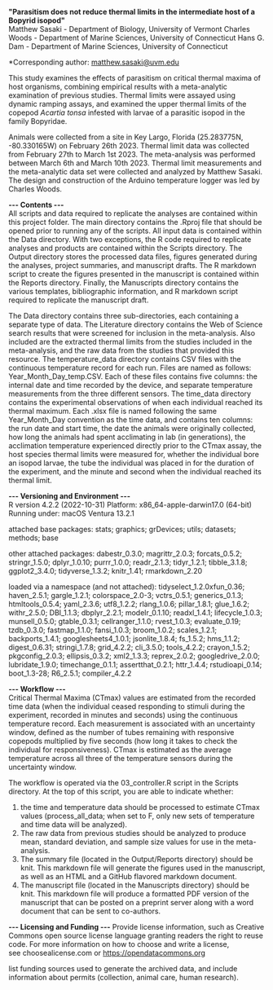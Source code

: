 **"Parasitism does not reduce thermal limits in the intermediate host of a Bopyrid isopod"**  
Matthew Sasaki - Department of Biology, University of Vermont
Charles Woods - Department of Marine Sciences, University of Connecticut
Hans G. Dam - Department of Marine Sciences, University of Connecticut

*Corresponding author: matthew.sasaki@uvm.edu

This study examines the effects of parasitism on critical thermal maxima of host organisms, combining empirical results with a meta-analytic examination of previous studies. Thermal limits were assayed using dynamic ramping assays, and examined the upper thermal limits of the copepod *Acartia tonsa* infested with larvae of a parasitic isopod in the family Bopyridae. 

Animals were collected from a site in Key Largo, Florida (25.283775N, -80.330165W) on February 26th 2023. Thermal limit data was collected from February 27th to March 1st 2023. The meta-analysis was performed between March 6th and March 10th 2023. Thermal limit measurements and the meta-analytic data set were collected and analyzed by Matthew Sasaki. The design and construction of the Arduino temperature logger was led by Charles Woods.


**--- Contents ---**  
All scripts and data required to replicate the analyses are contained within this project folder. The main directory contains the .Rproj file that should be opened prior to running any of the scripts. All input data is contained within the Data directory. With two exceptions, the R code required to replicate analyses and products are contained within the Scripts directory. The Output directory stores the processed data files, figures generated during the analyses, project summaries, and manuscript drafts. The R markdown script to create the figures presented in the manuscript is contained within the Reports directory. Finally, the Manuscripts directory contains the various templates, bibliographic information, and R markdown script required to replicate the manuscript draft. 

The Data directory contains three sub-directories, each containing a separate type of data. The Literature directory contains the Web of Science search results that were screened for inclusion in the meta-analysis. Also included are the extracted thermal limits from the studies included in the meta-analysis, and the raw data from the studies that provided this resource. The temperature_data directory contains CSV files with the continuous temperature record for each run. Files are named as follows: Year_Month_Day_temp.CSV. Each of these files contains five columns: the internal date and time recorded by the device, and separate temperature measurements from the three different sensors. The time_data directory contains the experimental observations of when each individual reached its thermal maximum. Each .xlsx file is named following the same Year_Month_Day convention as the time data, and contains ten columns: the run date and start time, the date the animals were originally collected, how long the animals had spent acclimating in lab (in generations), the acclimation temperature experienced directly prior to the CTmax assay, the host species thermal limits were measured for, whether the individual bore an isopod larvae, the tube the individual was placed in for the duration of the experiment, and the minute and second when the individual reached its thermal limit. 


**--- Versioning and Environment ---**  
R version 4.2.2 (2022-10-31)
Platform: x86_64-apple-darwin17.0 (64-bit)
Running under: macOS Ventura 13.2.1

attached base packages:
stats; graphics; grDevices; utils; datasets; methods; base 

other attached packages:
dabestr_0.3.0; magrittr_2.0.3; forcats_0.5.2; stringr_1.5.0; dplyr_1.0.10; purrr_1.0.0; readr_2.1.3;
tidyr_1.2.1; tibble_3.1.8; ggplot2_3.4.0; tidyverse_1.3.2; knitr_1.41; rmarkdown_2.20

loaded via a namespace (and not attached):
tidyselect_1.2.0xfun_0.36; haven_2.5.1; gargle_1.2.1; colorspace_2.0-3; 
vctrs_0.5.1; generics_0.1.3; htmltools_0.5.4; yaml_2.3.6; utf8_1.2.2; 
rlang_1.0.6; pillar_1.8.1; glue_1.6.2; withr_2.5.0; DBI_1.1.3;
dbplyr_2.2.1; modelr_0.1.10; readxl_1.4.1; lifecycle_1.0.3; munsell_0.5.0;
gtable_0.3.1; cellranger_1.1.0; rvest_1.0.3; evaluate_0.19; tzdb_0.3.0; 
fastmap_1.1.0; fansi_1.0.3; broom_1.0.2; scales_1.2.1; backports_1.4.1;
googlesheets4_1.0.1; jsonlite_1.8.4; fs_1.5.2; hms_1.1.2; digest_0.6.31;
stringi_1.7.8; grid_4.2.2; cli_3.5.0; tools_4.2.2; crayon_1.5.2; 
pkgconfig_2.0.3; ellipsis_0.3.2; xml2_1.3.3; reprex_2.0.2; googledrive_2.0.0;
lubridate_1.9.0; timechange_0.1.1; assertthat_0.2.1; httr_1.4.4; rstudioapi_0.14;
boot_1.3-28; R6_2.5.1; compiler_4.2.2


**--- Workflow ---**  
Critical Thermal Maxima (CTmax) values are estimated from the recorded time data (when the individual ceased responding to stimuli during the experiment, recorded in minutes and seconds) using the continuous temperature record. Each measurement is associated with an uncertainty window, defined as the number of tubes remaining with responsive copepods multiplied by five seconds (how long it takes to check the individual for responsiveness). CTmax is estimated as the average temperature across all three of the temperature sensors during the uncertainty window.

The workflow is operated via the 03_controller.R script in the Scripts directory. At the top of this script, you are able to indicate whether: 
  1) the time and temperature data should be processed to estimate CTmax values (process_all_data; when set to F, only new sets of temperature and time data will be analyzed). 
  2) The raw data from previous studies should be analyzed to produce mean, standard deviation, and sample size values for use in the meta-analysis.
  3) The summary file (located in the Output/Reports directory) should be knit. This markdown file will generate the figures used in the manuscript, as well as an HTML and a GitHub flavored markdown document. 
  4) The manuscript file (located in the Manuscripts directory) should be knit. This markdown file will produce a formatted PDF version of the manuscript that can be posted on a preprint server along with a word document that can be sent to co-authors. 
  

**--- Licensing and Funding ---** 
Provide license information, such as Creative Commons open source license language granting readers the right to reuse code. For more information on how to choose and write a license, see choosealicense.com or https://opendatacommons.org

list funding sources used to generate the archived data, and include information about permits (collection, animal care, human research). 